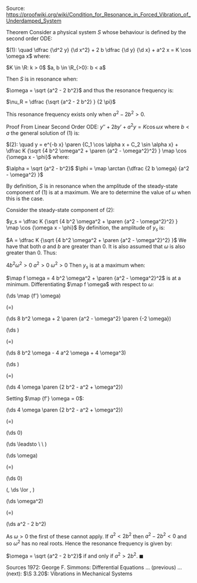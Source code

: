 # 

Source: https://proofwiki.org/wiki/Condition_for_Resonance_in_Forced_Vibration_of_Underdamped_System

Theorem
Consider a physical system $S$ whose behaviour is defined by the second order ODE:

$(1): \quad \dfrac {\d^2 y} {\d x^2} + 2 b \dfrac {\d y} {\d x} + a^2 x = K \cos \omega x$
where:

$K \in \R: k > 0$
$a, b \in \R_{>0}: b < a$

Then $S$ is in resonance when:

$\omega = \sqrt {a^2 - 2 b^2}$
and thus the resonance frequency is:

$\nu_R = \dfrac {\sqrt {a^2 - 2 b^2} } {2 \pi}$

This resonance frequency exists only when $a^2 - 2 b^2 > 0$.


Proof
From Linear Second Order ODE: $y' ' + 2 b y' + a^2 y = K \cos \omega x$ where $b < a$ the general solution of $(1)$ is:

$(2): \quad y = e^{-b x} \paren {C_1 \cos \alpha x + C_2 \sin \alpha x} + \dfrac K {\sqrt {4 b^2 \omega^2 + \paren {a^2 - \omega^2}^2} } \map \cos {\omega x - \phi}$
where:

$\alpha = \sqrt {a^2 - b^2}$
$\phi = \map \arctan {\dfrac {2 b \omega} {a^2 - \omega^2} }$

By definition, $S$ is in resonance when the amplitude of the steady-state component of $(1)$ is at a maximum.
We are to determine the value of $\omega$ when this is the case.

Consider the steady-state component of $(2)$:

$y_s = \dfrac K {\sqrt {4 b^2 \omega^2 + \paren {a^2 - \omega^2}^2} } \map \cos {\omega x - \phi}$
By definition, the amplitude of $y_s$ is:

$A = \dfrac K {\sqrt {4 b^2 \omega^2 + \paren {a^2 - \omega^2}^2} }$
We have that both $a$ and $b$ are greater than $0$.
It is also assumed that $\omega$ is also greater than $0$.
Thus:

$4 b^2 \omega^2 > 0$
$a^2 > 0$
$\omega^2 > 0$
Then $y_s$ is at a maximum when:

$\map f \omega = 4 b^2 \omega^2 + \paren {a^2 - \omega^2}^2$
is at a minimum.
Differentiating $\map f \omega$ with respect to $\omega$:














\(\ds \map {f'} \omega\)

\(=\)







\(\ds 8 b^2 \omega + 2 \paren {a^2 - \omega^2} \paren {-2 \omega}\)




















\(\ds \)

\(=\)







\(\ds 8 b^2 \omega - 4 a^2 \omega + 4 \omega^3\)




















\(\ds \)

\(=\)







\(\ds 4 \omega \paren {2 b^2 - a^2 + \omega^2}\)










Setting $\map {f'} \omega = 0$:














\(\ds 4 \omega \paren {2 b^2 - a^2 + \omega^2}\)

\(=\)







\(\ds 0\)














\(\ds \leadsto \ \ \)





\(\ds \omega\)

\(=\)







\(\ds 0\)


















\(\, \ds \lor \, \)

\(\ds \omega^2\)

\(=\)







\(\ds a^2 - 2 b^2\)









As $\omega > 0$ the first of these cannot apply.
If $a^2 < 2 b^2$ then $a^2 - 2 b^2 < 0$ and so $\omega^2$ has no real roots.
Hence the resonance frequency is given by:

$\omega = \sqrt {a^2 - 2 b^2}$
if and only if $a^2 > 2 b^2$.
$\blacksquare$


Sources
1972: George F. Simmons: Differential Equations ... (previous) ... (next): $\S 3.20$: Vibrations in Mechanical Systems




